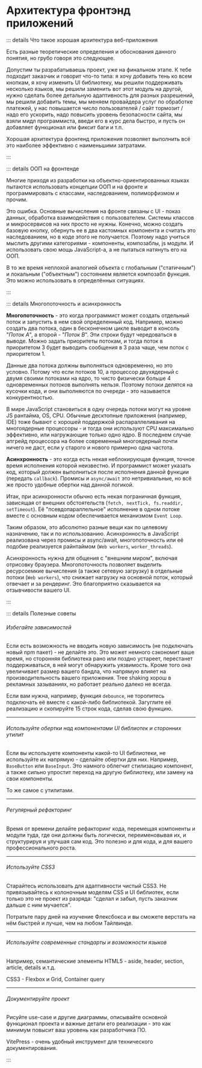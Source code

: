 # Архитектура фронтэнд приложений

::: details Что такое хорошая архитектура веб-приложения

Есть разные теоретические определения и обоснования данного понятия, но грубо говоря это следующее.

Допустим ты разрабатываешь проект, уже на финальном этапе. К тебе подходит заказчик и говорит что-то типа: я хочу добавить тень ко всем кнопкам, я хочу изменить UI библиотеку, мы решили поддерживать несколько языков, мы решили заменить вот этот модуль на другой, нужно сделать более детальную адаптивность для разных разрешений, мы решили добавить темы, мы меняем провайдера услуг по обработке платежей, у нас повышается число пользователей / сайт тормозит / надо его ускорить, надо повысить уровень безопасности сайта, мы взяли мидл программиста, введи его в курс дела быстро, и пусть он добавляет функционал или фиксит баги и т.п.

Хорошая архитектура фронтенд приложения позволяет выполнить всё это наиболее эффективно с наименьшими затратами.

:::

::: details ООП на фронтенде

Многие приходя из разработки на объектно-ориентированных языках пытаются использовать концепции ООП и на фронте и программировать с классами, наследованием, полиморфизмом и прочим.

Это ошибка. Основные вычисления на фронте связаны с UI - показ данных, обработка взаимодействия с пользователем. Системы классов и микросервисов на них просто не нужны. Конечно, можно создать базовую кнопку, обернуть ее в два кастомных компонента и считать это наследованием, но в коде этого не получается. Поэтому надо учиться мыслить другими категориями - компоненты, композаблы, js модули. И использовать свою мощь JavaScript-a, а не пытаться натянуть его на ООП.

В то же время неплохой аналогией объекта с глобальным ("статичным") и локальным ("объектным") состоянием является композабл функция. Это можно использовать в определённых ситуациях.

:::

::: details Многопоточность и асинхронность

**Многопоточность** - это когда программист может создать отдельный поток и запустить в нем свой определенный код. Например, можно создать два потока, один в бесконечном цикле выводит в консоль "*Поток А*", а второй - "*Поток В*". Эти строки будут чередоваться в выводе. Можно задать приоритеты потокам, и тогда поток в приоритетом 3 будет выводить сообщения в 3 раза чаще, чем поток с приоритетом 1.

Данные два потока должны выполняться одновременно, но это условно. Потому что если потоков 10, а процессор двухядерный с двумя своими потоками на ядро, то чисто физически больше 4 одновременных потоков выполнять нельзя. Поэтому потоки делятся на кусочки кода, и они выполняются по очереди - это называется конкурентностью.

В мире JavaScript cтановиться в одну очередь потоки могут на уровне JS рантайма, OS, CPU. Обычные десктопные приложения (например, IDE) тоже бывают с хорошей поддержкой распараллеливания на многоядерные процессоры - и тогда они используют CPU максимально эффективно, или нагружающие только одно ядро. В последнем случае апгрейд процессора на более современный многоядерный почти ничего не даст, если у старого и нового примерно одна частота.

**Асинхронность** - это когда есть некая неблокирующая функция, точное время исполнения которой неизвестно. И программист может указать код, который должен выполниться после исполнения данной функции (передать `callback`). Промисы и `async/await` это нетривиальные, но всё же просто удобные обертки над данной логикой.

Итак, при асинхронности обычно есть некая пограничная функция, зависящая от внешних обстоятельств (`fetch, nextTick, fs.readdir, setTimeout`). Её "псевдопараллельное" исполнение  в одном потоке вместе с основным кодом обеспечивается механизмом `Event Loop`.

Таким образом, это абсолютно разные вещи как по целевому назначению, так и по использованию. Асинхронность в JavaScript реализована через промисы и async/await, многопоточность или её подобие реализуется райнтаймом (`Web workers`, `worker_threads`).

Асинхронность нужна для общения с "внешним миром", включая отрисовку браузера. Многопоточность позволяет выделить ресурсоемкие вычисления (а также сетевую загрузку) в отдельные потоки (`Web workers`), что снижает нагрузку на основной поток, который отвечает и за рендеринг. Это благоприятно сказывается на отзывчивости вашего UI.

:::

::: details Полезные советы

###### Избегайте зависимостей

Если есть возможность не вводить новую зависимость (не подключать новый npm пакет) - не делайте это. Это может немного сэкономит ваше время, но сторонняя библиотека рано или поздно устареет, перестанет поддерживаться, в ней могут обнаружить уязвимость. Кроме того она увеличивает размер вашего бандла, что напрямую влияет на производительность вашего приложения. Tree shaking хорош в рекламных зазываниях, но работает реально далеко не всегда.

Если вам нужна, например, функция `debounce`, не торопитесь подключать её вместе с какой-либо библиотекой. Загуглите её реализацию и скопируйте 15 строк кода, сделав свою функцию.

---

###### Используйте обертки над компонентами UI библиотек и сторонних утилит

Если вы используете компоненты какой-то UI библиотеки, не используйте их напрямую - сделайте обертки для них. Например, `BaseButton` или `BaseInput`. Это намного облегчит стилизацию компонент, а также сильно упростит переход на другую библиотеку, или замену на свои компоненты.

То же самое с утилитами.

---

###### Регулярный рефакторинг

Время от времени делайте рефакторинг кода, перемещая компоненты и модули туда, где они должны быть логически, переименовывая их, и структурируя и улучшая сам код. Это полезно и для кода, и для вашего профессионального роста.

---

###### Используйте CSS3

Старайтесь использовать для адаптивноcти чистый CSS3. Не привязывайтесь к колоночным моделям CSS и UI библиотек, если только это не проект из разряда: "сделал и забыл, пусть заказчик дальше с ним мучается".

Потратьте пару дней на изучение Флексбокса и вы сможете верстать на нём быстрей и лучше, чем на любом Тайлвинде.

---

###### Используйте современные стандарты и возможности языков

Например, семантические элементы HTML5 - aside, header, section, article, details и.т.д.

CSS3 - Flexbox и Grid, Container query

---

###### Документируйте проект

Рисуйте use-case и другие диаграммы, описывайте основной функционал проекта и важные детали его реализации - это как минимум повысит ваш уровень как разработчика ПО.

VitePress - очень удобный инструмент для технического документирования.

:::

